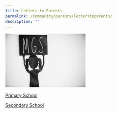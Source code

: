 ```yaml
---
title: Letters to Parents
permalink: /community/parents/letterstoparents/
description: ""
---
```

<img src="/images/Highlights/letters-to-parents.jpg" style="width:50%">

[Primary School](https://drive.google.com/drive/folders/1unqyO3EaoYTibKifTGNK41Jwuar38NVO?usp=sharing)

[Secondary School](https://drive.google.com/drive/folders/1jEZPzZJHm9k76GwyjZ23rI66BKdrQu7E?usp=sharing)